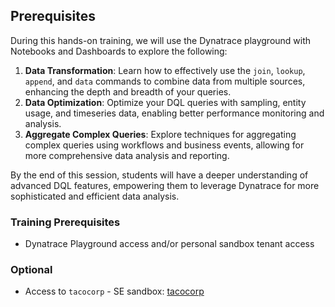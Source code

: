 ## Prerequisites

During this hands-on training, we will use the Dynatrace playground with Notebooks and Dashboards to explore the following:

1.	**Data Transformation**: Learn how to effectively use the `join`, `lookup`, `append`, and `data` commands to combine data from multiple sources, enhancing the depth and breadth of your queries.
2.	**Data Optimization**: Optimize your DQL queries with sampling, entity usage, and timeseries data, enabling better performance monitoring and analysis.
3.	**Aggregate Complex Queries**: Explore techniques for aggregating complex queries using workflows and business events, allowing for more comprehensive data analysis and reporting.

By the end of this session, students will have a deeper understanding of advanced DQL features, empowering them to leverage Dynatrace for more sophisticated and efficient data analysis.

### Training Prerequisites

* Dynatrace Playground access and/or personal sandbox tenant access

### Optional
* Access to `tacocorp` - SE sandbox: [tacocorp](https://bwm98081.apps.dynatrace.com/)
